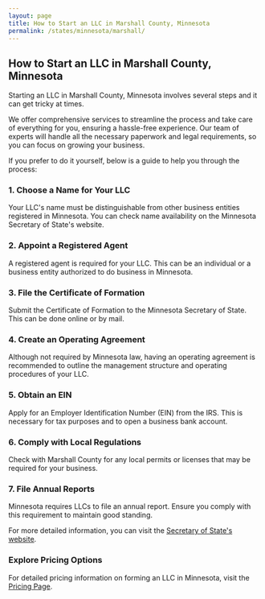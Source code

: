 ```yaml
---
layout: page
title: How to Start an LLC in Marshall County, Minnesota
permalink: /states/minnesota/marshall/
---
```


<h2>How to Start an LLC in Marshall County, Minnesota</h2>

<p>Starting an LLC in Marshall County, Minnesota involves several steps and it can get tricky at times.</p>

<p>We offer comprehensive services to streamline the process and take care of everything for you, ensuring a hassle-free experience. Our team of experts will handle all the necessary paperwork and legal requirements, so you can focus on growing your business.</p>

<p>If you prefer to do it yourself, below is a guide to help you through the process:</p>

<h3>1. Choose a Name for Your LLC</h3>
<p>Your LLC's name must be distinguishable from other business entities registered in Minnesota. You can check name availability on the Minnesota Secretary of State's website.</p>

<h3>2. Appoint a Registered Agent</h3>
<p>A registered agent is required for your LLC. This can be an individual or a business entity authorized to do business in Minnesota.</p>

<h3>3. File the Certificate of Formation</h3>
<p>Submit the Certificate of Formation to the Minnesota Secretary of State. This can be done online or by mail.</p>

<h3>4. Create an Operating Agreement</h3>
<p>Although not required by Minnesota law, having an operating agreement is recommended to outline the management structure and operating procedures of your LLC.</p>

<h3>5. Obtain an EIN</h3>
<p>Apply for an Employer Identification Number (EIN) from the IRS. This is necessary for tax purposes and to open a business bank account.</p>

<h3>6. Comply with Local Regulations</h3>
<p>Check with Marshall County for any local permits or licenses that may be required for your business.</p>

<h3>7. File Annual Reports</h3>
<p>Minnesota requires LLCs to file an annual report. Ensure you comply with this requirement to maintain good standing.</p>

<p>For more detailed information, you can visit the <a href="https://www.sos.minnesota.gov/">Secretary of State's website</a>.</p>

<h3>Explore Pricing Options</h3>
<p>For detailed pricing information on forming an LLC in Minnesota, visit the <a href="{ '/new-pricing/' | relative_url }">Pricing Page</a>.</p>
